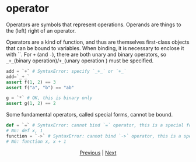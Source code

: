 # operator

Operators are symbols that represent operations. Operands are things to the (left) right of an operator.

Operators are a kind of function, and thus are themselves first-class objects that can be bound to variables. When binding, it is necessary to enclose it with ``.
For `+` (and `-`), there are both unary and binary operators, so `_+_`(binary operation)/`+_`(unary operation ) must be specified.

```python
add = `+` # SyntaxError: specify `_+_` or `+_`
add=`_+_`
assert f(1, 2) == 3
assert f("a", "b") == "ab"

g = `*` # OK, this is binary only
assert g(1, 2) == 2
```

Some fundamental operators, called special forms, cannot be bound.

```python
def = `=` # SyntaxError: cannot bind `=` operator, this is a special form
# NG: def x, 1
function = `->` # SyntaxError: cannot bind `->` operator, this is a special form
# NG: function x, x + 1
```

<p align='center'>
    <a href='./05_builtin_funcs.md'>Previous</a> | <a href='./07_side_effect.md'>Next</a>
</p>
